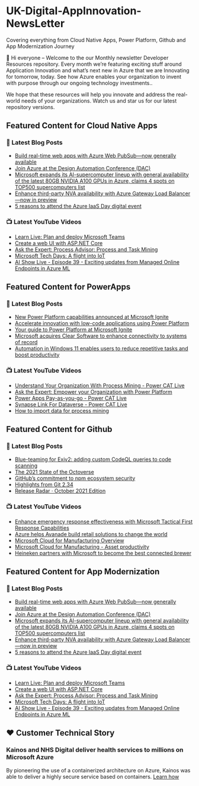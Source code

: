 # UK-Digital-AppInnovation-NewsLetter

Covering everything from Cloud Native Apps, Power Platform, Github and App Modernization Journey

👋 Hi everyone – Welcome to the our Monthly newsletter Developer Resources repository. Every month we’re featuring exciting stuff around Application Innovation and what’s next new in Azure that we are Innovating for tomorrow, today. See how Azure enables your organization to invent with purpose through our ongoing technology investments..


We hope that these resources will help you innovate and address the real-world needs of your organizations. Watch us and star us for our latest repository versions.

## Featured Content for Cloud Native Apps


### 📝 Latest Blog Posts

    
<!-- BLOGCNA:START -->
- [Build real-time web apps with Azure Web PubSub—now generally available ](https://azure.microsoft.com/blog/build-realtime-web-apps-with-azure-web-pubsub-now-generally-available/)
- [Join Azure at the Design Automation Conference (DAC)](https://azure.microsoft.com/blog/join-azure-at-the-design-automation-conference-dac/)
- [Microsoft expands its AI-supercomputer lineup with general availability of the latest 80GB NVIDIA A100 GPUs in Azure, claims 4 spots on TOP500 supercomputers list](https://azure.microsoft.com/blog/microsoft-expands-its-aisupercomputer-lineup-with-general-availability-of-the-latest-80gb-nvidia-a100-gpus-in-azure-claims/)
- [Enhance third-party NVA availability with Azure Gateway Load Balancer—now in preview](https://azure.microsoft.com/blog/enhance-thirdparty-nva-availability-with-azure-gateway-load-balancer-now-in-preview/)
- [5 reasons to attend the Azure IaaS Day digital event](https://azure.microsoft.com/blog/5-reasons-to-attend-the-azure-iaas-day-digital-event/)
<!-- BLOGCNA:END -->

### 📺 Latest YouTube Videos

 
<!-- YOUTUBECNA:START -->
- [Learn Live: Plan and deploy Microsoft Teams](https://www.youtube.com/watch?v=FbFpzMvzXmY)
- [Create a web UI with ASP.NET Core](https://www.youtube.com/watch?v=YnU1FckB2s4)
- [Ask the Expert: Process Advisor: Process and Task Mining](https://www.youtube.com/watch?v=W4af9ZwkhCM)
- [Microsoft Tech Days: A flight into IoT](https://www.youtube.com/watch?v=anbdKJC_eqQ)
- [AI Show Live - Episode 39 - Exciting updates from Managed Online Endpoints in Azure ML](https://www.youtube.com/watch?v=xIEEiXPLt4o)
<!-- YOUTUBECNA:END -->

##  Featured Content for PowerApps
### 📝 Latest Blog Posts
<!-- BLOGPOWER:START -->
- [New Power Platform capabilities announced at Microsoft Ignite](https://cloudblogs.microsoft.com/powerplatform/2021/11/02/new-power-platform-capabilities-announced-at-microsoft-ignite/)
- [Accelerate innovation with low-code applications using Power Platform](https://cloudblogs.microsoft.com/powerplatform/2021/11/02/accelerate-innovation-with-low-code-applications-using-power-platform/)
- [Your guide to Power Platform at Microsoft Ignite](https://cloudblogs.microsoft.com/powerplatform/2021/10/26/your-guide-to-power-platform-at-microsoft-ignite/)
- [Microsoft acquires Clear Software to enhance connectivity to systems of record](https://cloudblogs.microsoft.com/powerplatform/2021/10/22/microsoft-acquires-clear-software-to-enhance-connectivity-to-systems-of-record/)
- [Automation in Windows 11 enables users to reduce repetitive tasks and boost productivity](https://cloudblogs.microsoft.com/powerplatform/2021/10/04/automation-in-windows-11-enables-users-to-reduce-repetitive-tasks-and-boost-productivity/)
<!-- BLOGPOWER:END -->
 ### 📺 Latest YouTube Videos
    
<!-- YOUTUBEPOWER:START -->
- [Understand Your Organization With Process Mining - Power CAT Live](https://www.youtube.com/watch?v=VH1fdkUmJ3k)
- [Ask the Expert: Empower your Organization with Power Platform](https://www.youtube.com/watch?v=PGRYk1aebf0)
- [Power Apps Pay-as-you-go - Power CAT Live](https://www.youtube.com/watch?v=ZYkGRmhZXLg)
- [Synapse Link For Dataverse - Power CAT Live](https://www.youtube.com/watch?v=3SGt8eiZH-A)
- [How to import data for process mining](https://www.youtube.com/watch?v=R2KoxKfMaPw)
<!-- YOUTUBEPOWER:END -->

##  Featured Content for Github
### 📝 Latest Blog Posts
<!-- BLOGGITHUB:START -->
- [Blue-teaming for Exiv2: adding custom CodeQL queries to code scanning](https://github.blog/2021-11-16-adding-custom-codeql-queries-code-scanning/)
- [The 2021 State of the Octoverse](https://github.blog/2021-11-16-the-2021-state-of-the-octoverse/)
- [GitHub&#8217;s commitment to npm ecosystem security](https://github.blog/2021-11-15-githubs-commitment-to-npm-ecosystem-security/)
- [Highlights from Git 2.34](https://github.blog/2021-11-15-highlights-from-git-2-34/)
- [Release Radar · October 2021 Edition](https://github.blog/2021-11-12-release-radar-oct-2021/)
<!-- BLOGGITHUB:END -->
### 📺 Latest YouTube Videos
<!-- YOUTUBEGITHUB:START -->
- [Enhance emergency response effectiveness with Microsoft Tactical First Response Capabilities](https://www.youtube.com/watch?v=f3PJq8sgtcA)
- [Azure helps Avanade build retail solutions to change the world](https://www.youtube.com/watch?v=nLifqPofyQo)
- [Microsoft Cloud for Manufacturing Overview](https://www.youtube.com/watch?v=sBFwo-QzaYo)
- [Microsoft Cloud for Manufacturing - Asset productivity](https://www.youtube.com/watch?v=qv1syj2Xxts)
- [Heineken partners with Microsoft to become the best connected brewer](https://www.youtube.com/watch?v=C6dq5bPGcNs)
<!-- YOUTUBEGITHUB:END -->
##  Featured Content for App Modernization
### 📝 Latest Blog Posts
<!-- BLOGAPPMOD:START -->
- [Build real-time web apps with Azure Web PubSub—now generally available ](https://azure.microsoft.com/blog/build-realtime-web-apps-with-azure-web-pubsub-now-generally-available/)
- [Join Azure at the Design Automation Conference (DAC)](https://azure.microsoft.com/blog/join-azure-at-the-design-automation-conference-dac/)
- [Microsoft expands its AI-supercomputer lineup with general availability of the latest 80GB NVIDIA A100 GPUs in Azure, claims 4 spots on TOP500 supercomputers list](https://azure.microsoft.com/blog/microsoft-expands-its-aisupercomputer-lineup-with-general-availability-of-the-latest-80gb-nvidia-a100-gpus-in-azure-claims/)
- [Enhance third-party NVA availability with Azure Gateway Load Balancer—now in preview](https://azure.microsoft.com/blog/enhance-thirdparty-nva-availability-with-azure-gateway-load-balancer-now-in-preview/)
- [5 reasons to attend the Azure IaaS Day digital event](https://azure.microsoft.com/blog/5-reasons-to-attend-the-azure-iaas-day-digital-event/)
<!-- BLOGAPPMOD:END -->
### 📺 Latest YouTube Videos
<!-- YOUTUBEAPPMOD:START -->
- [Learn Live: Plan and deploy Microsoft Teams](https://www.youtube.com/watch?v=FbFpzMvzXmY)
- [Create a web UI with ASP.NET Core](https://www.youtube.com/watch?v=YnU1FckB2s4)
- [Ask the Expert: Process Advisor: Process and Task Mining](https://www.youtube.com/watch?v=W4af9ZwkhCM)
- [Microsoft Tech Days: A flight into IoT](https://www.youtube.com/watch?v=anbdKJC_eqQ)
- [AI Show Live - Episode 39 - Exciting updates from Managed Online Endpoints in Azure ML](https://www.youtube.com/watch?v=xIEEiXPLt4o)
<!-- YOUTUBEAPPMOD:END -->


## ♥️ Customer Technical Story 

### Kainos and NHS Digital deliver health services to millions on Microsoft Azure

By pioneering the use of a containerized architecture on Azure, Kainos was able to deliver a highly secure service based on containers. [Learn how](https://customers.microsoft.com/en-us/story/1368348549535774520-kainos-and-nhs-digital-deliver-health-services-to-millions-on-microsoft-azure)

